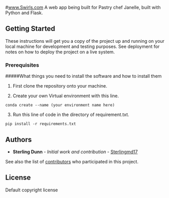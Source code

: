#www.Swirls.com
A web app being built for Pastry chef Janelle, built with Python and Flask.

## Getting Started

These instructions will get you a copy of the project up and running on your local machine for development and testing purposes. See deployment for notes on how to deploy the project on a live system.

### Prerequisites

#####What things you need to install the software and how to install them

1. First clone the repository onto your machine.

2. Create your own Virtual environment with this line.
```
conda create --name (your environment name here)
```

3. Run this line of code in the directory of requirement.txt.
```
pip install -r requirements.txt
```


## Authors

* **Sterling Dunn** - *Initial work and contribution* - [Sterlingmd17](https://github.com/sterlingmd17)

See also the list of [contributors](https://github.com/sterlingmd17/Janelle-website/graphs/contributors) who participated in this project.

## License

Default copyright license

